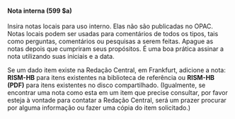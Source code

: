 #### **Nota interna (599 $a)** 

Insira notas locais para uso interno. Elas não são publicadas no OPAC. Notas locais podem ser usadas para comentários de todos os tipos, tais como perguntas, comentários ou pesquisas a serem feitas. Apague as notas depois que cumpriram seus propósitos. É uma boa prática assinar a nota utilizando suas iniciais e a data. 

Se um dado item existe na Redação Central, em Frankfurt, adicione a nota: **RISM-HB** para itens existentes na biblioteca de referência ou **RISM-HB (PDF)** para itens existentes no disco compartilhado. (Igualmente, se encontrar uma nota como esta em um item que precise consultar, por favor esteja à vontade para contatar a Redação Central, será um prazer procurar por alguma informação ou fazer uma cópia do item solicitado.)